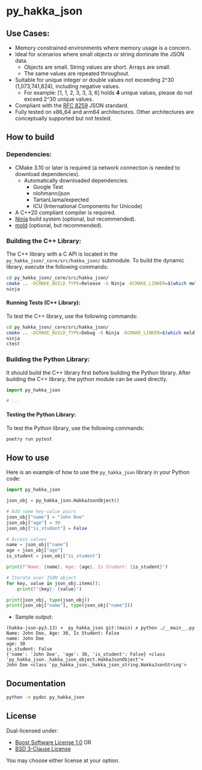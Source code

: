 # py_hakka_json

## Use Cases:
- Memory constrained environments where memory usage is a concern.
- Ideal for scenarios where small objects or string dominate the JSON data.
    - Objects are small. String values are short. Arrays are small.
    - The same values are repeated throughout.
- Suitable for unique integer or double values not exceeding 2^30 (1,073,741,824), including negative values.
    - For example: [1, 1, 2, 3, 3, 3, 6] holds **4** unique values, please do not exceed 2^30 unique values.
- Compliant with the [RFC 8259](https://datatracker.ietf.org/doc/html/rfc8259) JSON standard.
- Fully tested on x86_64 and arm64 architectures. Other architectures are conceptually supported but not tested.

## How to build

### Dependencies:
- CMake 3.10 or later is required (a network connection is needed to download dependencies).
    - Automatically downloaded dependencies:
        - Google Test
        - nlohmann/json
        - TartanLlama/expected
        - ICU (International Components for Unicode)
- A C++20 compliant compiler is required.
- [Ninja](https://ninja-build.org/) build system (optional, but recommended).
- [mold](https://github.com/rui314/mold) (optional, but recommended).

### Building the C++ Library:
The C++ library with a C API is located in the `py_hakka_json/_core/src/hakka_json/` submodule. To build the dynamic library, execute the following commands:

```bash
cd py_hakka_json/_core/src/hakka_json/
cmake .. -DCMAKE_BUILD_TYPE=Release -G Ninja -DCMAKE_LINKER=$(which mold) -Wno-dev
ninja
```

#### Running Tests (C++ Library):
To test the C++ library, use the following commands:

```bash
cd py_hakka_json/_core/src/hakka_json/
cmake .. -DCMAKE_BUILD_TYPE=Debug -G Ninja -DCMAKE_LINKER=$(which mold) -DENABLE_TESTS=true -Wno-dev
ninja
ctest
```

### Building the Python Library:
It should build the C++ library first before building the Python library. 
After building the C++ library, the python module can be used directly.

```python
import py_hakka_json

# ...
```

#### Testing the Python Library:
To test the Python library, use the following commands:

```bash
poetry run pytest
```

## How to use

Here is an example of how to use the `py_hakka_json` library in your Python code:

```python
import py_hakka_json

json_obj = py_hakka_json.HakkaJsonObject()

# Add some key-value pairs
json_obj["name"] = "John Doe"
json_obj["age"] = 30
json_obj["is_student"] = False

# Access values
name = json_obj["name"]
age = json_obj["age"]
is_student = json_obj["is_student"]

print(f"Name: {name}, Age: {age}, Is Student: {is_student}")

# Iterate over JSON object
for key, value in json_obj.items():
    print(f"{key}: {value}")

print(json_obj, type(json_obj))
print(json_obj["name"], type(json_obj["name"]))
```

- Sample output:
```
(hakka-json-py3.13) ➜  py_hakka_json git:(main) ✗ python ./__main__.py
Name: John Doe, Age: 30, Is Student: False
name: John Doe
age: 30
is_student: False
{'name': 'John Doe', 'age': 30, 'is_student': False} <class 'py_hakka_json._hakka_json_object.HakkaJsonObject'>
John Doe <class 'py_hakka_json._hakka_json_string.HakkaJsonString'>
```

## Documentation
```bash
python -m pydoc py_hakka_json
```

## License
Dual-licensed under:
- [Boost Software License 1.0](https://www.boost.org/LICENSE_1_0.txt) OR
- [BSD 3-Clause License](https://opensource.org/licenses/BSD-3-Clause)

You may choose either license at your option.

